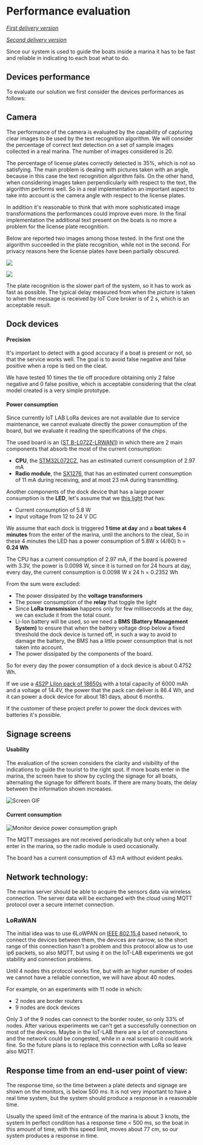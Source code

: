 # Performance evaluation

*[First delivery version](https://github.com/kernel-machine/IoTGroupProject/tree/first_assignment/Evaluation.md)*

*[Second delivery version](https://github.com/kernel-machine/IoTGroupProject/tree/second_assignment/Evaluation.md)*

Since our system is used to guide the boats inside a marina it has to be fast and reliable in indicating to each boat what to do.

## Devices performance

To evaluate our solution we first consider the devices performances as follows:

## Camera

The performance of the camera is evaluated by the capability of capturing clear images to be used by the text recognition algorithm. We will consider the percentage of correct text detection on a set of sample images collected in a real marina. The number of images considered is 20.

The percentage of license plates correctly detected is 35%, which is not so satisfying. The main problem is dealing with pictures taken with an angle, because in this case the text recognition algorithm fails. On the other hand, when considering images taken perpendicularly with respect to the text, the algorithm performs well. So in a real implementation an important aspect to take into account is the camera angle with respect to the license plates.

In addition it's reasonable to think that with more sophisticated image transformations the performances could improve even more. In the final implementation the additional text present on the boats is no more a problem for the license plate recognition.

Below are reported two images among those tested. In the first one the algorithm succeeded in the plate recognition, while not in the second. For privacy reasons here the license plates have been partially obscured.

![](resources/images/boat_img_1.jpg)

![](resources/images/boat_img_2.jpg)

The plate recognition is the slower part of the system, so it has to work as fast as possible. The typical delay measured from when the picture is taken to when the message is received by IoT Core broker is of 2 s, which is an acceptable result.

## Dock devices

#### Precision

It's important to detect with a good accuracy if a boat is present or not, so that the service works well. The goal is to avoid false negative and false positive when a rope is tied on the cleat.

We have tested 10 times the tie off procedure obtaining only 2 false negative and 0 false positive, which is acceptable considering that the cleat model created is a very simple prototype.

#### Power consumption

Since currently IoT LAB LoRa devices are not available due to service maintenance, we cannot evaluate directly the power consumption of the board, but we evaluate it reading the specifications of the chips.

The used board is an ([ST B-L072Z-LRWAN1](https://www.iot-lab.info/docs/boards/st-b-l072z-lrwan1/)) in which there are 2 main components that absorb the most of the current consumption:

- **CPU**, the [STM32L072CZ](https://www.st.com/en/microcontrollers-microprocessors/stm32l072cz.html), has an estimated current consumption of 2.97 mA
- **Radio module**, the [SX1276](https://www.semtech.com/products/wireless-rf/lora-core/sx1276), that has an estimated current consumption of 11 mA during receiving, and at most 23 mA during transmitting.

Another components of the dock device that has a large power consumption is the **LED**, let's assume that we [this light](https://cablematic.com/it/prodotti/luce-a-led-per-semaforo-ip65-200mm-12-24v-verde-SM028/) that has:

- Current consumption of 5.8 W
- Input voltage from 12 to 24 V DC

We assume that each dock is triggered **1 time at day** and a **boat takes 4 minutes** from the enter of the marina, until the anchors to the cleat, So in these 4 minutes the LED has a power consumption of 5.8W x (4/60) h = **0.24 Wh**

The CPU has a current consumption of 2.97 mA, if the board is powered with 3.3V, the power is 0.0098 W, since it is turned on for 24 hours at day, every day, the current consumption is 0.0098 W x 24 h =  0.2352 Wh

From the sum were excluded:

- The power dissipated by the **voltage transformers**
- The power consumption of the **relay** that toggle the light
- Since **LoRa transmission** happens only for few milliseconds at the day, we can exclude it from the total count.
- Li-Ion battery will be used, so we need a **BMS (Battery Management System)** to ensure that when the battery voltage drop below a fixed threshold the dock device is turned off, in such a way to avoid to damage the battery, the BMS has a little power consumption that is not taken into account.
- The power dissipated by the components of the board.

So for every day the power consumption of a dock device is about 0.4752 Wh.

If we use a [4S2P LiIon pack of 18650s](https://it.aliexpress.com/i/4001228530702.html) with a total capacity of 6000 mAh and a voltage of 14.4V, the power that the pack can deliver is 86.4 Wh, and it can power a dock device for about 181 days, about 6 months.

If the customer of these project prefer to power the dock devices with batteries it's possible.

## Signage screens

#### Usability

The evaluation of the screen considers the clarity and visibility of the indications to guide the tourist to the right spot.
If more boats enter in the marina, the screen have to show by cycling the signage for all boats, alternating the signage for different boats. If there are many boats, the delay between the information shown increases.

![Screen GIF](resources/images/screen.gif)

#### Current consumption

![Monitor device power consumption graph](resources/images/MonitorPowerConsumption.png)

The MQTT messages are not received periodically but only when a boat enter in the marina, so the radio module is used occasionally.

The board has a current consumption of 43 mA without evident peaks.

## Network technology:

The marina server should be able to acquire the sensors data via wireless connection. The server data will be exchanged with the cloud using MQTT protocol over a secure internet connection.

### LoRaWAN

The initial idea was to use 6LoWPAN on [IEEE 802.15.4](https://en.wikipedia.org/wiki/IEEE_802.15.4) based network, to connect the devices between them, the devices are narrow, so the short range of this connection hasn't a problem and this protocol allow us to use ip6 packets, so also MQTT, but using it on the IoT-LAB experiments we got stability and connection problems.

Until 4 nodes this protocol works fine, but with an higher number of nodes we cannot have a reliable connection, we will have about 40 nodes.

For example, on an experiments with 11 node in which:

- 2 nodes are border routers
- 9 nodes are dock devices

Only 3 of the 9 nodes can connect to the border router, so only 33% of nodes. After various experiments we can't get a successfully connection on most of the devices.
Maybe in the IoT-LAB there are a lot of connections and the network could be congested, while in a real scenario it could work fine.
So the future plans is to replace this connection with LoRa so leave also MQTT.

## Response time from an end-user point of view: 

The response time, so the time between a plate detects and signage are shown on the monitors, is below 500 ms. It is not very important to have a real time system, but the system should produce a response in a reasonable time.

Usually the speed limit of the entrance of the marina is about 3 knots, the system In perfect condition has a response time < 500 ms, so the boat in this amount of time, with this speed limit, moves about 77 cm, so our system produces a response in time.

